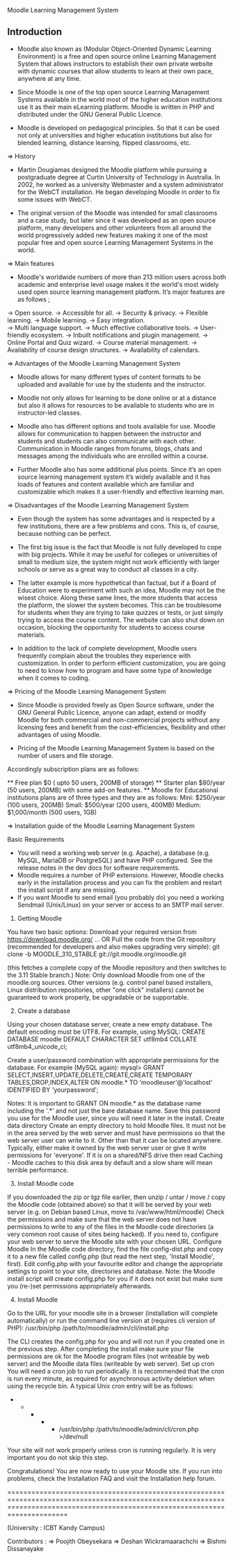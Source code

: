 Moodle Learning Management System

## Introduction

* Moodle also known as (Modular Object-Oriented Dynamic Learning Environment) is a free and open source online Learning Management System that allows instructors to establish their own private website with dynamic courses that allow students to learn at their own pace, anywhere at any time.
 
* Since Moodle is one of the top open source Learning Management Systems available in the world most of the higher education institutions use it as their main eLearning platform. Moodle is written in PHP and distributed under the GNU General Public Licence.
 
* Moodle is developed on pedagogical principles. So that it can be used not only at universities and higher education institutions but also for blended learning, distance learning, flipped classrooms, etc.




=> History

* Martin Dougiamas designed the Moodle platform while pursuing a postgraduate degree at Curtin University of Technology in Australia. In 2002, he worked as a university Webmaster and a system administrator for the WebCT installation. He began developing Moodle in order to fix some issues with WebCT. 

* The original version of the Moodle was intended for small classrooms and a case study, but later since it was developed as an open source platform, many developers and other volunteers from all around the world progressively added new features making it one of the most popular free and open source Learning Management Systems in the world.




=> Main features 

* Moodle's worldwide numbers of more than 213 million users across both academic and enterprise level usage makes it the world's most widely used open source learning management platform. It’s major features are as follows ;

-> Open source.
-> Accessible for all.
-> Security & privacy.
-> Flexible learning.
-> Mobile learning.
-> Easy integration.    
-> Multi language support.
-> Much effective collaborative tools.
-> User-friendly ecosystem.
-> Inbuilt notifications and plugin management.
-> Online Portal and Quiz wizard.
-> Course material management.
-> Availability of course design structures.
-> Availability of calendars.




=> Advantages of the Moodle Learning Management System

* Moodle allows for many different types of content formats to be uploaded and available for use by the students and the instructor. 

* Moodle not only allows for learning to be done online or at a distance but also it allows for resources to be available to students who are in instructor-led classes.
 
* Moodle also has different options and tools available for use. Moodle allows for communication to happen between the instructor and students and students can also communicate with each other. Communication in Moodle ranges from forums, blogs, chats and messages among the individuals who are enrolled within a course.

* Further Moodle also has some additional plus points. Since it’s an open source learning management system it’s widely available and it has loads of features and content available which are familiar and customizable which makes it a user-friendly and effective learning man.




=> Disadvantages of the Moodle Learning Management System

* Even though the system has some advantages and is respected by a few institutions, there are a few problems and cons. This is, of course, because nothing can be perfect.

* The first big issue is the fact that Moodle is not fully developed to cope with big projects. While it may be useful for colleges or universities of small to medium size, the system might not work efficiently with larger schools or serve as a great way to conduct all classes in a city.

* The latter example is more hypothetical than factual, but if a Board of Education were to experiment with such an idea, Moodle may not be the wisest choice. Along these same lines, the more students that access the platform, the slower the system becomes. This can be troublesome for students when they are trying to take quizzes or tests, or just simply trying to access the course content. The website can also shut down on occasion, blocking the opportunity for students to access course materials.

* In addition to the lack of complete development, Moodle users frequently complain about the troubles they experience with customization. In order to perform efficient customization, you are going to need to know how to program and have some type of knowledge when it comes to coding.




=> Pricing of the Moodle Learning Management System

* Since Moodle is provided freely as Open Source software, under the GNU General Public Licence, anyone can adapt, extend or modify Moodle for both commercial and non-commercial projects without any licensing fees and benefit from the cost-efficiencies, flexibility and other advantages of using Moodle.

* Pricing of the Moodle Learning Management System is based on the number of users and file storage.

Accordingly subscription plans are as follows:

** Free plan $0 ( upto 50 users, 200MB of storage)
** Starter plan $80/year (50 users, 200MB) with some add-on features.
** Moodle for Educational institutions plans are of three types and they are as follows:
                                                                                         Mini: $250/year (100 users, 200MB)
                                                                                         Small: $500/year (200 users, 400MB) 
                                                                                         Medium: $1,000/month (500 users, 1GB)




=> Installation guide of the Moodle Learning Management System

Basic Requirements

* You will need a working web server (e.g. Apache), a database (e.g. MySQL, MariaDB or PostgreSQL) and have PHP configured. See the release notes in the dev docs for software requirements.
* Moodle requires a number of PHP extensions. However, Moodle checks early in the installation process and you can fix the problem and restart the install script if any are missing.
* If you want Moodle to send email (you probably do) you need a working Sendmail (Unix/Linux) on your server or access to an SMTP mail server.



1) Getting Moodle

You have two basic options:
Download your required version from https://download.moodle.org/ ... OR
Pull the code from the Git repository (recommended for developers and also makes upgrading very simple):
git clone -b MOODLE_310_STABLE git://git.moodle.org/moodle.git 

(this fetches a complete copy of the Moodle repository and then switches to the 3.11 Stable branch.)
Note: Only download Moodle from one of the moodle.org sources. Other versions (e.g. control panel based installers, Linux distribution repositories, other "one click" installers) cannot be guaranteed to work properly, be upgradable or be supportable.



2) Create a database

Using your chosen database server, create a new empty database. The default encoding must be UTF8. 
For example, using MySQL:
CREATE DATABASE moodle DEFAULT CHARACTER SET utf8mb4 COLLATE utf8mb4_unicode_ci;

Create a user/password combination with appropriate permissions for the database. 
For example (MySQL again):
mysql> GRANT SELECT,INSERT,UPDATE,DELETE,CREATE,CREATE TEMPORARY TABLES,DROP,INDEX,ALTER ON moodle.* TO 'moodleuser'@'localhost' IDENTIFIED BY 'yourpassword';

Notes: It is important to GRANT ON moodle.* as the database name including the '.*' and not just the bare database name. Save this password you use for the Moodle user, since you will need it later in the install.
Create data directory
Create an empty directory to hold Moodle files. It must not be in the area served by the web server and must have permissions so that the web server user can write to it. Other than that it can be located anywhere. Typically, either make it owned by the web server user or give it write permissions for 'everyone'. If it is on a shared/NFS drive then read Caching - Moodle caches to this disk area by default and a slow share will mean terrible performance.



3) Install Moodle code

If you downloaded the zip or tgz file earlier, then unzip / untar / move / copy the Moodle code (obtained above) so that it will be served by your web server (e.g. on Debian based Linux, move to /var/www/html/moodle)
Check the permissions and make sure that the web server does not have permissions to write to any of the files in the Moodle code directories (a very common root cause of sites being hacked).
If you need to, configure your web server to serve the Moodle site with your chosen URL.
Configure Moodle
In the Moodle code directory, find the file config-dist.php and copy it to a new file called config.php (but read the next step, 'Install Moodle', first).
Edit config.php with your favourite editor and change the appropriate settings to point to your site, directories and database. 
Note: the Moodle install script will create config.php for you if it does not exist but make sure you (re-)set permissions appropriately afterwards.



4) Install Moodle

Go to the URL for your moodle site in a browser (installation will complete automatically) or run the command line version at (requires cli version of PHP):
/usr/bin/php /path/to/moodle/admin/cli/install.php
 
The CLI creates the config.php for you and will not run if you created one in the previous step.
After completing the install make sure your file permissions are ok for the Moodle program files (not writeable by web server) and the Moodle data files (writeable by web server).
Set up cron
You will need a cron job to run periodically. It is recommended that the cron is run every minute, as required for asynchronous activity deletion when using the recycle bin. A typical Unix cron entry will be as follows:
* * * * *    /usr/bin/php /path/to/moodle/admin/cli/cron.php >/dev/null

Your site will not work properly unless cron is running regularly. It is very important you do not skip this step.
 


Congratulations!
You are now ready to use your Moodle site. 
If you run into problems, check the Installation FAQ and visit the Installation help forum.


=================================================================================================================================================================================

(University : ICBT Kandy Campus)

Contributors : => Poojith Obeysekara
               => Deshan Wickramaarachchi
               => Bishmi Dissanayake


